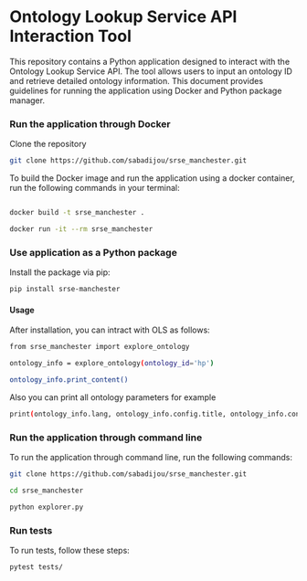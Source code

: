 # Ontology Lookup Service API Interaction Tool

This repository contains a Python application designed to interact with the Ontology Lookup Service API. The tool allows users to input an ontology ID and retrieve detailed ontology information. This document provides guidelines for running the application using Docker and Python package manager.

### Run the application through Docker
Clone the repository

```bash
git clone https://github.com/sabadijou/srse_manchester.git
```

To build the Docker image and run the application using a docker container, run the following commands in your terminal:

```bash

docker build -t srse_manchester .

docker run -it --rm srse_manchester
```
### Use application as a Python package
Install the package via pip:
```bash
pip install srse-manchester
```

#### Usage

After installation, you can intract with OLS as follows:

```bash
from srse_manchester import explore_ontology

ontology_info = explore_ontology(ontology_id='hp')

ontology_info.print_content()
```
Also you can print all ontology parameters for example
```bash
print(ontology_info.lang, ontology_info.config.title, ontology_info.config.annotations)
```

### Run the application through command line
To run the application through command line, run the following commands:
```bash
git clone https://github.com/sabadijou/srse_manchester.git

cd srse_manchester

python explorer.py
```

### Run tests 
To run tests, follow these steps:
```bash
pytest tests/
```
